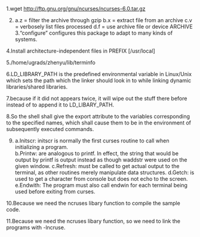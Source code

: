 1.wget http://ftp.gnu.org/gnu/ncurses/ncurses-6.0.tar.gz

2.	
	a.z = filter the archive through gzip
	b.x = extract file from an archive
	c.v = verbosely list files processed
	d.f = use archive file or device ARCHIVE
3.“configure” configures this package to adapt to many kinds of systems.

4.Install architecture-independent files in PREFIX  [/usr/local]

5./home/ugrads/zhenyu/lib/terminfo

6.LD_LIBRARY_PATH is the predefined environmental variable in Linux/Unix which sets the path which the linker should look in to while linking dynamic libraries/shared libraries.

7.because if it did not appears twice, it will wipe out the stuff there before instead of to append it to LD_LIBARY_PATH.

8.So the shell shall give the export attribute to the variables corresponding to the specified names, which shall cause them to be in the environment of subsequently executed commands. 

9.	  
	  a.Initscr: initscr is normally the first curses routine to call  when initializing  a program.  
	  b.Printw: are analogous to printf. In effect, the string that would be output by printf is output instead as though waddstr were used on the given window.
	  c.Refresh: must be called to get actual output to the terminal, as other routines  merely  manipulate  data structures.
	  d.Getch: is used to get a character from console but does not echo to the screen.
	  e.Endwith: The  program must also call endwin for each terminal being  used before exiting from curses.  

10.Because we need the ncruses libary function to compile the sample code.

11.Because we need the ncruses libary function, so we need to link the programs with -lncruse.